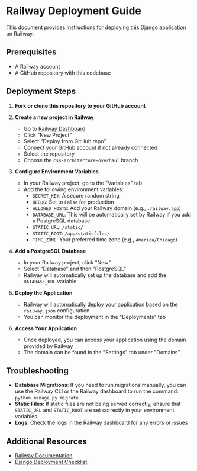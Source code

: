 # Railway Deployment Guide

This document provides instructions for deploying this Django application on Railway.

## Prerequisites

- A Railway account
- A GitHub repository with this codebase

## Deployment Steps

1. **Fork or clone this repository to your GitHub account**

2. **Create a new project in Railway**
   - Go to [Railway Dashboard](https://railway.app/dashboard)
   - Click "New Project"
   - Select "Deploy from GitHub repo"
   - Connect your GitHub account if not already connected
   - Select the repository
   - Choose the `css-architecture-overhaul` branch

3. **Configure Environment Variables**
   - In your Railway project, go to the "Variables" tab
   - Add the following environment variables:
     - `SECRET_KEY`: A secure random string
     - `DEBUG`: Set to `False` for production
     - `ALLOWED_HOSTS`: Add your Railway domain (e.g., `.railway.app`)
     - `DATABASE_URL`: This will be automatically set by Railway if you add a PostgreSQL database
     - `STATIC_URL`: `/static/`
     - `STATIC_ROOT`: `/app/staticfiles/`
     - `TIME_ZONE`: Your preferred time zone (e.g., `America/Chicago`)

4. **Add a PostgreSQL Database**
   - In your Railway project, click "New"
   - Select "Database" and then "PostgreSQL"
   - Railway will automatically set up the database and add the `DATABASE_URL` variable

5. **Deploy the Application**
   - Railway will automatically deploy your application based on the `railway.json` configuration
   - You can monitor the deployment in the "Deployments" tab

6. **Access Your Application**
   - Once deployed, you can access your application using the domain provided by Railway
   - The domain can be found in the "Settings" tab under "Domains"

## Troubleshooting

- **Database Migrations**: If you need to run migrations manually, you can use the Railway CLI or the Railway dashboard to run the command: `python manage.py migrate`
- **Static Files**: If static files are not being served correctly, ensure that `STATIC_URL` and `STATIC_ROOT` are set correctly in your environment variables
- **Logs**: Check the logs in the Railway dashboard for any errors or issues

## Additional Resources

- [Railway Documentation](https://docs.railway.app/)
- [Django Deployment Checklist](https://docs.djangoproject.com/en/5.1/howto/deployment/checklist/) 